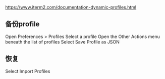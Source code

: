 https://www.iterm2.com/documentation-dynamic-profiles.html

## 备份profile
Open Preferences > Profiles
Select a profile
Open the Other Actions menu beneath the list of profiles
Select Save Profile as JSON

## 恢复
Select Import Profiles
